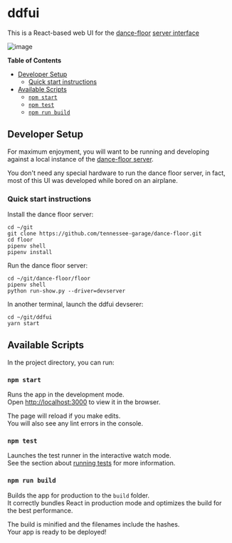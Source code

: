 # ddfui

This is a React-based web UI for the
[dance-floor](https://github.com/tennessee-garage/dance-floor)
[server interface](https://github.com/tennessee-garage/dance-floor/blob/master/floor/floor/server/README.md)

![image](https://user-images.githubusercontent.com/390829/64398555-41f51100-d033-11e9-89e6-8d7e59ddac49.png)

<!-- START doctoc generated TOC please keep comment here to allow auto update -->
<!-- DON'T EDIT THIS SECTION, INSTEAD RE-RUN doctoc TO UPDATE -->
**Table of Contents**

  - [Developer Setup](#developer-setup)
    - [Quick start instructions](#quick-start-instructions)
  - [Available Scripts](#available-scripts)
    - [`npm start`](#npm-start)
    - [`npm test`](#npm-test)
    - [`npm run build`](#npm-run-build)

<!-- END doctoc generated TOC please keep comment here to allow auto update -->

## Developer Setup

For maximum enjoyment, you will want to be running and developing against a local instance of the [dance-floor server](https://github.com/tennessee-garage/dance-floor).

You don't need any special hardware to run the dance floor server, in fact, most of this UI was developed while bored on an airplane.

### Quick start instructions

Install the dance floor server:
```
cd ~/git
git clone https://github.com/tennessee-garage/dance-floor.git
cd floor
pipenv shell
pipenv install
```

Run the dance floor server:
```
cd ~/git/dance-floor/floor
pipenv shell
python run-show.py --driver=devserver
```

In another terminal, launch the ddfui devserer:
```
cd ~/git/ddfui
yarn start
```

## Available Scripts

In the project directory, you can run:

### `npm start`

Runs the app in the development mode.<br>
Open [http://localhost:3000](http://localhost:3000) to view it in the browser.

The page will reload if you make edits.<br>
You will also see any lint errors in the console.

### `npm test`

Launches the test runner in the interactive watch mode.<br>
See the section about [running tests](https://facebook.github.io/create-react-app/docs/running-tests) for more information.

### `npm run build`

Builds the app for production to the `build` folder.<br>
It correctly bundles React in production mode and optimizes the build for the best performance.

The build is minified and the filenames include the hashes.<br>
Your app is ready to be deployed!
